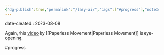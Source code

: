 ```yaml
---
{"dg-publish":true,"permalink":"/lazy-ai/","tags":["#progress"],"noteIcon":"2"}
---
```


date-created:: 2023-08-08

Again, this [video](https://www.youtube.com/watch?v=TGuoU5DCcqk) by [[Paperless Movement\|Paperless Movement]] is eye-opening.

#progress 

